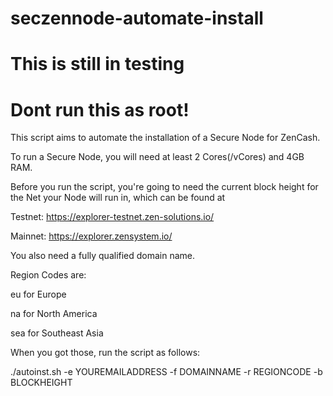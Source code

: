 # seczennode-automate-install

# This is still in testing
# Dont run this as root!

This script aims to automate the installation of a Secure Node for ZenCash.

To run a Secure Node, you will need at least 2 Cores(/vCores) and 4GB RAM.

Before you run the script, you're going to need the current block height for the Net your Node will run in, which can be found at 

Testnet:
https://explorer-testnet.zen-solutions.io/

Mainnet:
https://explorer.zensystem.io/

You also need a fully qualified domain name.

Region Codes are:

eu for Europe

na for North America

sea for Southeast Asia


When you got those, run the script as follows:

./autoinst.sh -e YOUREMAILADDRESS -f DOMAINNAME -r REGIONCODE -b BLOCKHEIGHT


